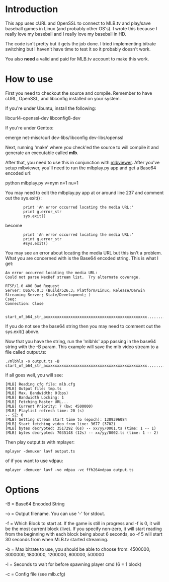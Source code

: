 # Introduction #

This app uses cURL and OpenSSL to connect to MLB.tv and play/save baseball games in Linux (and probably other OS's).  I wrote this because I really love my baseball and I really love my baseball in HD.

The code isn't pretty but it gets the job done.  I tried implementing bitrate switching but I haven't have time to test it so it probably doesn't work.

You also **need** a valid and paid for MLB.tv account to make this work.


# How to use #

First you need to checkout the source and compile.  Remember to have cURL, OpenSSL, and libconfig installed on your system.

If you're under Ubuntu, install the following:

libcurl4-openssl-dev
libconfig8-dev

If you're under Gentoo:

emerge net-misc/curl dev-libs/libconfig dev-libs/openssl

Next, running 'make' where you check'ed the source to will compile it and generate an executable called **mlb**.

After that, you need to use this in conjunction with [mlbviewer](http://mlbviewer.sourceforge.net/).  After you've setup mlbviewer, you'll need to run the mlbplay.py app and get a Base64 encoded url:

python mlbplay.py v=nym n=1 nu=1

You may need to edit the mlbplay.py app at or around line 237 and comment out the sys.exit() :
```
        print 'An error occurred locating the media URL:'
        print g.error_str
        sys.exit()
```

become
```
        print 'An error occurred locating the media URL:'
        print g.error_str
        #sys.exit()
```

You may see an error about locating the media URL but this isn't a problem.  What you are concerned with is the Base64 encoded string.  This is what I get:

```
An error occurred locating the media URL:
Could not parse NexDef stream list.  Try alternate coverage.

RTSP/1.0 400 Bad Request
Server: DSS/6.0.3 (Build/526.3; Platform/Linux; Release/Darwin Streaming Server; State/Development; )
Cseq: 
Connection: Close


start_of_b64_str_axxxxxxxxxxxxxxxxxxxxxxxxxxxxxxxxxxxxxxxxxxxxx.....................xxxxxxxxxxxxxxxxxxxxxx
```

If you do not see the base64 string then you may need to comment out the sys.exit() above.


Now that you have the string, run the 'mlbhls' app passing in the base64 string with the -B param.  This example will save the mlb video stream to a file called output.ts:

```
./mlbhls -o output.ts -B start_of_b64_str_axxxxxxxxxxxxxxxxxxxxxxxxxxxxxxxxxxxxxxxxxxxxx.....................xxxxxxxxxxxxxxxxxxxxxx 
```

If all goes well, you will see:

```
[MLB] Reading cfg file: mlb.cfg
[MLB] Output file: tmp.ts
[MLB] Max. Bandwidth: 0(bps)
[MLB] Bandwidth Locking: 1
[MLB] Fetching Master URL...
[MLB] Current Priority: 7 (bw: 4500000)
[MLB] Playlist refresh time: 20 (s)
-- SZ: 0
[MLB] Setting stream start time to (epoch): 1309396084
[MLB] Start fetching video from line: 3677 (3702)
[MLB] bytes decrypted: 3517292 (6s) -- xx/yy/0001.ts (time: 1 -- 1)
[MLB] bytes decrypted: 7035148 (12s) -- xx/yy/0002.ts (time: 1 -- 2)

```

Then play output.ts with mplayer:

```
mplayer -demuxer lavf output.ts
```

of if you want to use vdpau:

```
mplayer -demuxer lavf -vo vdpau -vc ffh264vdpau output.ts
```


# Options #
-B = Base64 Encoded String

-o = Output filename.  You can use '-' for stdout.

-f = Which Block to start at.  If the game is still in progress and -f is 0, it will be the most current block (live).  If you specify non-zero, it will start reading from the beginning with each block being about 6 seconds, so -f 5 will start 30 seconds from when MLB.tv started streaming.

-b = Max bitrate to use, you should be able to choose from:
4500000, 3000000, 1800000, 1200000, 800000, 500000

-l = Seconds to wait for before spawning player cmd (6 = 1 block)

-c = Config file (see mlb.cfg)
